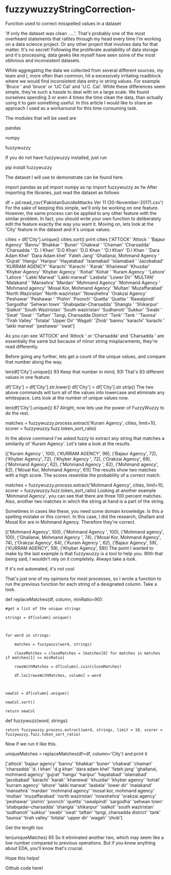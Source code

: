 # fuzzywuzzyStringCorrection-
Function used to correct misspelled values in a dataset


'If only the dataset was clean .....'. That's probably one of the most overheard statements that rattles through my head every time I'm working on a data science project. Or any other project that involves data for that matter. It's no secret! Following the proliferate availability of data storage and it's processing, data geeks like myself have seen some of the most oblivious and inconsistent datasets. 


While aggregating the data we collected from several different sources, my team and I, more often than common, hit a excessively irritating roadblock where we would find inconsistent data entry in string values. For example 'Bruce ' and 'bruce' or 'UC Cal' and 'U.C. Cal'. While these differences seem simple, they're such a hassle to deal with on a large scale. We found ourselves spending 3 or even 4 times the time clean the data, than actually using it to gain something useful. In this article I would like to share an approach I used as a workaround for this time consuming task.


The modules that will be used are 


pandas 

numpy 

fuzzywuzzy 


If you do not have fuzzywuzzy installed, just run 


pip install fuzzywuzzy 


The dataset I will use to demonstrate can be found here.



import pandas as pd 
import numpy as np
import fuzzywuzzy as fw 
After importing the libraries, just read the dataset as follows



df = pd.read_csv('PakistanSuicideAttacks Ver 11 (30-November-2017).csv') 
For the sake of keeping this simple, we'll only be working on one feature. However, the same process can be applied to any other feature with the similar problem. In fact, you should write your own function to deliberately edit the feature exactly the way you want it. Moving on, lets look at the 'City' feature in the dataset and it's unique values. 



cities = df['City'].unique()
cities.sort()
print cities
['ATTOCK' 'Attock ' 'Bajaur Agency' 'Bannu' 'Bhakkar ' 'Buner' 'Chakwal '
 'Chaman' 'Charsadda' 'Charsadda ' 'D. I Khan' 'D.G Khan' 'D.G Khan '
 'D.I Khan' 'D.I Khan ' 'Dara Adam Khel' 'Dara Adam khel' 'Fateh Jang'
 'Ghallanai, Mohmand Agency ' 'Gujrat' 'Hangu' 'Haripur' 'Hayatabad'
 'Islamabad' 'Islamabad ' 'Jacobabad' 'KURRAM AGENCY' 'Karachi' 'Karachi '
 'Karak' 'Khanewal' 'Khuzdar' 'Khyber Agency' 'Khyber Agency ' 'Kohat'
 'Kohat ' 'Kuram Agency ' 'Lahore' 'Lahore ' 'Lakki Marwat' 'Lakki marwat'
 'Lasbela' 'Lower Dir' 'MULTAN' 'Malakand ' 'Mansehra' 'Mardan'
 'Mohmand Agency' 'Mohmand Agency ' 'Mohmand agency'
 'Mosal Kor, Mohmand Agency' 'Multan' 'Muzaffarabad' 'North Waziristan'
 'North waziristan' 'Nowshehra' 'Orakzai Agency' 'Peshawar' 'Peshawar '
 'Pishin' 'Poonch' 'Quetta' 'Quetta ' 'Rawalpindi' 'Sargodha'
 'Sehwan town' 'Shabqadar-Charsadda' 'Shangla ' 'Shikarpur' 'Sialkot'
 'South Waziristan' 'South waziristan' 'Sudhanoti' 'Sukkur' 'Swabi '
 'Swat' 'Swat ' 'Taftan' 'Tangi, Charsadda District' 'Tank' 'Tank '
 'Taunsa' 'Tirah Valley' 'Totalai' 'Upper Dir' 'Wagah' 'Zhob' 'bannu'
 'karachi' 'karachi ' 'lakki marwat' 'peshawar' 'swat']

As you can see 'ATTOCK' and 'Attock ' or 'Charsadda' and 'Charsadda ' are essentially the same but because of minor string misplacements, they're read differently. 


 Before going any further, lets get a count of the unique values, and compare that number along the way. 



len(df['City'].unique())
93
Keep that number in mind, 93! That's 93 different values in one feature. 



df['City'] = df['City'].str.lower()
df['City'] = df['City'].str.strip()
The two above commands will turn all of the values into lowercase and eliminate any whitespace. Lets look at the number of unique values now. 



len(df['City'].unique())
67
Alright, now lets use the power of FuzzyWuzzy to do the rest.




matches = fuzzywuzzy.process.extract('Kuram Agency', cities, limit=10, scorer = fuzzywuzzy.fuzz.token_sort_ratio)

In the above command I've asked fuzzy to extract any string that matches a similarity of 'Kuram Agency'. Let's take a look at the results. 


[('Kuram Agency ', 100),
 ('KURRAM AGENCY', 96),
 ('Bajaur Agency', 72),
 ('Khyber Agency', 72),
 ('Khyber Agency ', 72),
 ('Orakzai Agency', 69),
 ('Mohmand Agency', 62),
 ('Mohmand Agency ', 62),
 ('Mohmand agency', 62),
 ('Mosal Kor, Mohmand Agency', 61)]
The results show two matches with a high score. The scores resemble the probability of a correct match. 



matches = fuzzywuzzy.process.extract('Mohmand Agency', cities, limit=10, scorer = fuzzywuzzy.fuzz.token_sort_ratio)
Looking at another example 'Mohmand Agency', you can see that there are three 100 percent matches. Also, another two matches in which the string at hand is a part of the string. 



Sometimes in cases like these, you need some domain knowledge. Is this a spelling mistake or this correct. In this case, I did the research, Ghallani and Mosal Kor are in Mohmand Agency. Therefore they're correct. 



[('Mohmand Agency', 100),
 ('Mohmand Agency ', 100),
 ('Mohmand agency', 100),
 ('Ghallanai, Mohmand Agency ', 74),
 ('Mosal Kor, Mohmand Agency', 74),
 ('Orakzai Agency', 64),
 ('Kuram Agency ', 62),
 ('Bajaur Agency', 59),
 ('KURRAM AGENCY', 59),
 ('Khyber Agency', 59)]
The point I wanted to make by the last example is that fuzzywuzzy is a tool to help you. With that being said, I wouldn't rely on it completely. Always take a look.



If it's not automated, it's not cool 


That's just one of my opinions for most processes, so I wrote a function to run the previous function for each string of a designated column. Take a look. 



def replaceMatches(df, column, minRatio=90):

    #get a list of the unique strings 

    strings = df[column].unique()

    

    for word in strings:

        matches = fuzzywuzz(word, strings)

        closeMatches = closeMatches = [matches[0] for matches in matches if matches[1] >= minRatio]

        rowsWithMatches = df[column].isin(closeMatches)

        df.loc[rowsWithMatches, column] = word

        

    newCol = df[column].unique()

    newCol.sort()

    return newCol

        

        

def fuzzywuzz(word, strings):

    return fuzzywuzzy.process.extract(word, strings, limit = 10, scorer = fuzzywuzzy.fuzz.token_sort_ratio)



Now if we run it like this. 



uniqueMatches = replaceMatches(df=df, column='City')
and print it 


['attock' 'bajaur agency' 'bannu' 'bhakkar' 'buner' 'chakwal' 'chaman'
 'charsadda' 'd. i khan' 'd.g khan' 'dara adam khel' 'fateh jang'
 'ghallanai, mohmand agency' 'gujrat' 'hangu' 'haripur' 'hayatabad'
 'islamabad' 'jacobabad' 'karachi' 'karak' 'khanewal' 'khuzdar'
 'khyber agency' 'kohat' 'kurram agency' 'lahore' 'lakki marwat' 'lasbela'
 'lower dir' 'malakand' 'mansehra' 'mardan' 'mohmand agency'
 'mosal kor, mohmand agency' 'multan' 'muzaffarabad' 'north waziristan'
 'nowshehra' 'orakzai agency' 'peshawar' 'pishin' 'poonch' 'quetta'
 'rawalpindi' 'sargodha' 'sehwan town' 'shabqadar-charsadda' 'shangla'
 'shikarpur' 'sialkot' 'south waziristan' 'sudhanoti' 'sukkur' 'swabi'
 'swat' 'taftan' 'tangi, charsadda district' 'tank' 'taunsa'
 'tirah valley' 'totalai' 'upper dir' 'wagah' 'zhob']

Get the length too



len(uniqueMatches)
65
So it eliminated another two, which may seem like a low number compared to previous operations. But if you know anything about EDA, you'll know that's crucial.



Hope this helps! 



Github code here!





